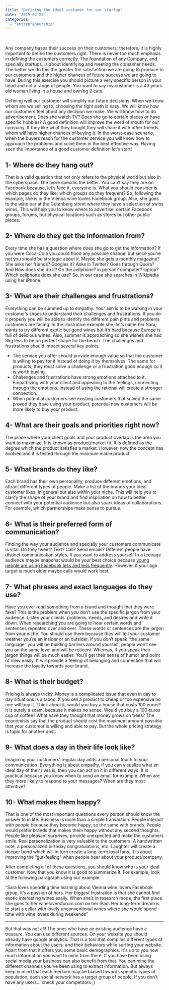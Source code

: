 ```yaml
---
title: "Defining the ideal customer for our startup"
date: "2019-04-23"
categories: 
  - "entrepreneurship"
---
```


 

Any company bases their success on their customers; therefore, it is highly important to define the customers right. There is never too much emphasis in defining the customers correctly. The foundation of any Company, and specially startups, is about identifying and meeting the consumer needs. The better we do this the greater the satisfaction we are going to produce to our customers and the higher chances of future success we are going to have. During this exercise you should picture a very specific person in your head and not a range of people. You want to say my customer is a 43 years old woman living in a house and owning 2 cats.

Defining well our customer will simplify our future decisions. When we know whom are we selling to, choosing the right path is easy. We will know how our customers feel about any decision we make. We will know how to do advertisement. Does she watch TV? Does she go to certain places or have specific hobbies? A good definition will improve the word of mouth for our company. If they like what they bought they will share it with other friends whom will have higher chances of buying it. In the worst-case scenario, when the buyers reach for the customer service you will know how to approach the problems and solve them in the best effective way. Having seen the importance of a good customer definition let’s start!

## 1- Where do they hang out?

That is a valid question that not only refers to the physical world but also in the cyberspace. The more specific the better. You can’t say they are on Facebook because, let’s face it, everyone is. What you should consider is which pages do they like; which groups do they frequent? So, following the example, she is in the Vienna wine lovers Facebook group. Also, she goes to the wine bar at the Gutenberg street where they have a selection of swiss wines. This will help you to know where to advertise: certain Facebook groups, forums, but physical locations such as stores but other public places.

## 2- Where do they get the information from?

Every time she has a question where does she go to get the information? If you were Coca-Cola you could flood any possible channel but since you’re not you should be strategic about it. Maybe she gets a monthly magazine? She asks her friends? Googles it? Asks in Twitter? Goes through Quora? And How does she do it? On the cellphone? in person? computer? laptop? Which cellphone does she use? So, in our case she searches in Wikipedia using her iPhone.

## 3- What are their challenges and frustrations?

Everything can be summed up to empathy. Your aim is to be walking in your customer’s shoes to understand their challenges and frustrations. If you do it properly you will be able to identify the different pain pints and problems customers are facing. In the illustrative example she, let’s name her Sara, wants to try different exotic but good wines but it’s hard because Europe is full of delicious wines. Also, summer is approaching so she wishes she had 3kg less to be on perfect shape for the beach. The challenges and frustrations should impact several key points.

- The service you offer should provide enough value so that the customer is willing to pay for it instead of doing it by themselves. The same for products, they must solve a challenge or a frustration good enough so it is worth buying.
- Challenges and frustrations have strong emotions attached to it. Empathizing with your client and appealing to the feelings, connecting through the emotions, instead of using the rational will create a stronger connection.
- When potential customers see existing customers that solved the same proved they have using your product, potential new customers will be more likely to buy your product.

## 4- What are their goals and priorities right now?

The place where your client goals and your product overlap is the area you want to maximize. It is known as product/market fit. It is defined as the degree which the product satisfies a market. However, now the concept has evolved and it is tested through the minimum viable product.

## 5- What brands do they like?

Each brand has their own personality, produce different emotions, and attract different types of people. Make a list of the brands your ideal customer likes, in general but also within your niche. This will help you to clarify the shape of your brand and find inspiration on how to better connect with your potential audience but also spark ideas of collaborations. For example, which partnerships make sense to pursue.

## 6- What is their preferred form of communication?

Finding the way your audience and specially your customers communicate is vital. Do they tweet? Text? Call? Send emails? Different people have distinct communication styles. If you want to address yourself to a teenage audience maybe snapchat would be your best choice because [young people are using Facebook less and less frequently](https://www.theguardian.com/technology/2018/feb/16/parents-killed-it-facebook-losing-teenage-users). However, if your age target is much older maybe calls would work best.

## 7- What phrases and exact languages do they use?

Have you ever read something from a brand and thought that they were fake? This is the problem when you don’t use the specific jargon from your audience. Listen your clients’ problems, needs, and desires and write it down. When researching you are going to hear certain words and sentences repeated over and over. These words or sentences are the jargon from your niche. You should use them because they will tell your customer weather you’re an insider or an outsider. If you don’t speak “the same language” you will be building barriers around yourself, people won’t see you on the same level and will be reticent. Whereas, if you speak their jargon things will be much easier. You’ll get their sense of humor and point of view easily. It will provide a feeling of belonging and connection that will increase the loyalty towards your brand.

## 8- What is their budget?

Pricing is always tricky. Money is a complicated issue that even in day to day situations is a taboo. If you sell a product to cheap or too expensive no one will buy it. Think about it, would you buy a house that costs 100 euros? It is surely a scam, because it makes no sense. Would you buy a 100 euros cup of coffee? What have they thought that money grows on trees? The economists say that the product should cost the maximum amount possible that your customer is willing and able to pay. But the whole pricing strategy is topic for another post.

## 9- What does a day in their life look like?

Imagining your customers’ regular day adds a personal touch to your communication. Everything is about empathy, if you can visualize what an ideal day of their lives is, then you can act on it in different ways. It is practical because you know when to send an email for example. When are they more likely to respond to your messages? When are they most attentive?

## 10- What makes them happy?

That is one of the most important questions every person should know the answer to in life. Business is more than a simple transaction. People interact with people because they become happy, so the same with brands. People would prefer brands that makes them happy without any second thoughts. People like pleasant surprises, provide unexpected and make the customers smile. Real personalization is very valuable to the customers. A handwritten note, a personalized birthday congratulations, etc. Laughter will create a deeper bond which will in turn create a long-term loyal fans. It is about improving the “gut-feeling” when people hear about your product/company.

After completing all of these questions, you should know who is your ideal customer. Now that you know it is good to summarize it. For example, look at the following paragraph using our example.

“Sara loves spending time learning about Vienna wine lovers Facebook group. It’s a passion of hers. Her biggest frustration is that she cannot find exotic interesting wines easily. When she’s in research mode, the first place she goes to her wineloversforum.com on her iPad. Her long-term dream is to start a cellar with lovely unconventional wines where she would spend time with wine lovers during weekends”

* * *

But that was not all! The ones who have an existing audience have a treasure. You can use different sources. On your website you should already have google analytics. That is a tool that compiles different types of information about the users, and their behaviors while surfing your website. Apart from that it offers you some basic demographics. It's up to you how much information you want to mine from there. If you have been using social media your business can also benefit from that. You can mine the different channels you've been using to extract information. But always keep in mind that each medium may be biased towards specific types of population, each social network has a target group of people. If you don’t have any users... check your competitors ;)
